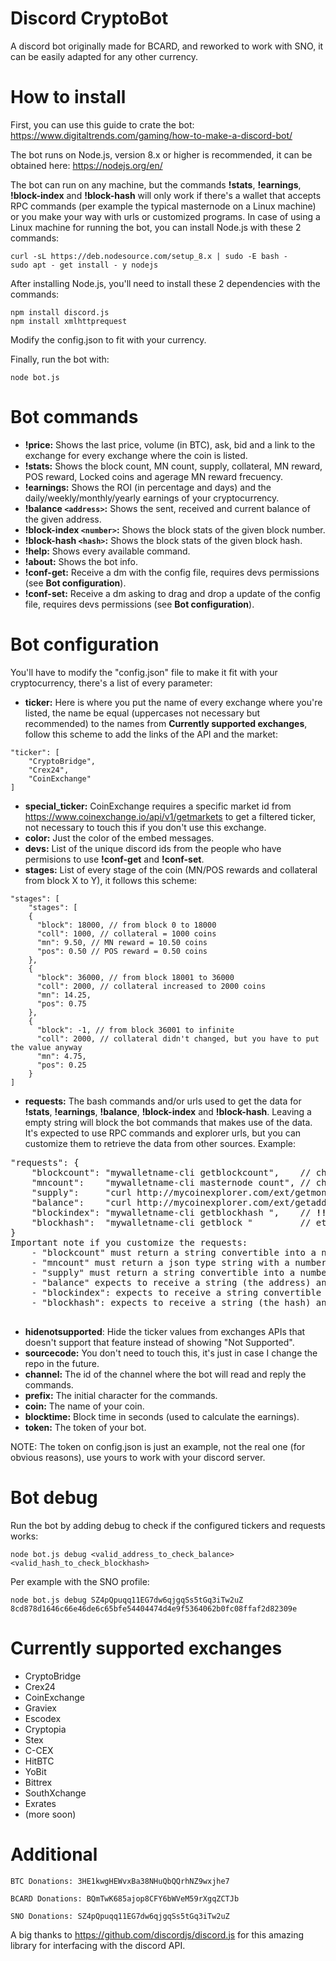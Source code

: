 # Discord CryptoBot

A discord bot originally made for BCARD, and reworked to work with SNO, it can be easily adapted for any other currency.

# How to install

First, you can use this guide to crate the bot: https://www.digitaltrends.com/gaming/how-to-make-a-discord-bot/

The bot runs on Node.js, version 8.x or higher is recommended, it can be obtained here: https://nodejs.org/en/ 

The bot can run on any machine, but the commands **!stats**, **!earnings**, **!block-index** and **!block-hash** will only work if there's a wallet that accepts RPC commands (per example the typical masternode on a Linux machine) or you make your way with urls or customized programs.
In case of using a Linux machine for running the bot, you can install Node.js with these 2 commands:
```
curl -sL https://deb.nodesource.com/setup_8.x | sudo -E bash -
sudo apt - get install - y nodejs
```
After installing Node.js, you'll need to install these 2 dependencies with the commands:
```
npm install discord.js
npm install xmlhttprequest
```
Modify the config.json to fit with your currency.

Finally, run the bot with:
```
node bot.js
```

# Bot commands

- **!price:** Shows the last price, volume (in BTC), ask, bid and a link to the exchange for every exchange where the coin is listed.
- **!stats:** Shows the block count, MN count, supply, collateral, MN reward, POS reward, Locked coins and agerage MN reward frecuency.
- **!earnings:** Shows the ROI (in percentage and days) and the daily/weekly/monthly/yearly earnings of your cryptocurrency.
- **!balance ```<address>```:** Shows the sent, received and current balance of the given address.
- **!block-index ```<number>```:** Shows the block stats of the given block number.
- **!block-hash ```<hash>```:** Shows the block stats of the given block hash.
- **!help:** Shows every available command.
- **!about:** Shows the bot info.
- **!conf-get:** Receive a dm with the config file, requires devs permissions (see **Bot configuration**).
- **!conf-set:** Receive a dm asking to drag and drop a update of the config file, requires devs permissions (see **Bot configuration**).

# Bot configuration

You'll have to modify the "config.json" file to make it fit with your cryptocurrency, there's a list of every parameter:

- **ticker:** Here is where you put the name of every exchange where you're listed, the name be equal (uppercases not necessary but recommended) to the names from **Currently supported exchanges**, follow this scheme to add the links of the API and the market: 
```
"ticker": [
    "CryptoBridge",
    "Crex24",
    "CoinExchange"
]
```
- **special_ticker:** CoinExchange requires a specific market id from https://www.coinexchange.io/api/v1/getmarkets to get a filtered ticker, not necessary to touch this if you don't use this exchange.
- **color:** Just the color of the embed messages.
- **devs:** List of the unique discord ids from the people who have permisions to use **!conf-get** and **!conf-set**.
- **stages:** List of every stage of the coin (MN/POS rewards and collateral from block X to Y), it follows this scheme: 
```
"stages": [
    "stages": [
    {
      "block": 18000, // from block 0 to 18000
      "coll": 1000, // collateral = 1000 coins
      "mn": 9.50, // MN reward = 10.50 coins
      "pos": 0.50 // POS reward = 0.50 coins
    },
    {
      "block": 36000, // from block 18001 to 36000
      "coll": 2000, // collateral increased to 2000 coins
      "mn": 14.25,
      "pos": 0.75
    },
    {
      "block": -1, // from block 36001 to infinite
      "coll": 2000, // collateral didn't changed, but you have to put the value anyway
      "mn": 4.75,
      "pos": 0.25
    }
]
```
- **requests:** The bash commands and/or urls used to get the data for **!stats**, **!earnings**, **!balance**, **!block-index** and **!block-hash**. Leaving a empty string will block the bot commands that makes use of the data. It's expected to use RPC commands and explorer urls, but you can customize them to retrieve the data from other sources. Example:
<pre>
"requests": {
    "blockcount": "mywalletname-cli getblockcount",    // change for: "curl http://mycoinexplorer.com/api/getblockcount" 
    "mncount":    "mywalletname-cli masternode count", // change for: "customprogramMNcount.exe" 
    "supply":     "curl http://mycoinexplorer.com/ext/getmoneysupply", // change for: "customprogram2 supply"
    "balance":    "curl http://mycoinexplorer.com/ext/getaddress/",    // change for: "" and <b>!balance</b> will be blocked
    "blockindex": "mywalletname-cli getblockhash ",    // <b>!!!</b> trailing space added on purpose or won't work, remove it only if using a url, same for "balance" and "blockhash"
    "blockhash":  "mywalletname-cli getblock "         // etc...
}
Important note if you customize the requests: 
    - "blockcount" must return a string convertible into a number.
    - "mncount" must return a json type string with a number or string in a attribute called "enabled".
    - "supply" must return a string convertible into a number.
    - "balance" expects to receive a string (the address) and must return a json type string with a number or string in three attributes called "sent", "received" and "balance".
    - "blockindex": expects to receive a string convertible into a number and must return a string that indicates the block hash of the given block number.
    - "blockhash": expects to receive a string (the hash) and must return a json type string with the attributes "height": (block number), "hash": (block hash), "confirmations": (number), "size": (size of the block), "previousblockhash": (last block hash), "nextblockhash": (next block hash) and "tx": [ (list of the block transactions) ].

</pre>
- **hidenotsupported**: Hide the ticker values from exchanges APIs that doesn't support that feature instead of showing "Not Supported".
- **sourcecode:** You don't need to touch this, it's just in case I change the repo in the future.
- **channel:** The id of the channel where the bot will read and reply the commands.
- **prefix:** The initial character for the commands.
- **coin:** The name of your coin.
- **blocktime:** Block time in seconds (used to calculate the earnings).
- **token:** The token of your bot.

NOTE: The token on config.json is just an example, not the real one (for obvious reasons), use yours to work with your discord server.

# Bot debug

Run the bot by adding debug to check if the configured tickers and requests works:
```
node bot.js debug <valid_address_to_check_balance> <valid_hash_to_check_blockhash>
```
Per example with the SNO profile: 
```
node bot.js debug SZ4pQpuqq11EG7dw6qjgqSs5tGq3iTw2uZ 8cd878d1646c66e46de6c65bfe54404474d4e9f5364062b0fc08ffaf2d82309e
```
# Currently supported exchanges

- CryptoBridge
- Crex24
- CoinExchange
- Graviex
- Escodex
- Cryptopia
- Stex
- C-CEX
- HitBTC
- YoBit
- Bittrex
- SouthXchange
- Exrates
- (more soon)

# Additional

```
BTC Donations: 3HE1kwgHEWvxBa38NHuQbQQrhNZ9wxjhe7

BCARD Donations: BQmTwK685ajop8CFY6bWVeM59rXgqZCTJb

SNO Donations: SZ4pQpuqq11EG7dw6qjgqSs5tGq3iTw2uZ
```

A big thanks to https://github.com/discordjs/discord.js for this amazing library for interfacing with the discord API.
